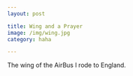 ```yaml
---
layout: post

title: Wing and a Prayer
image: /img/wing.jpg
category: haha

---
```

The wing of the AirBus I rode to England.
